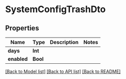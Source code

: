 # SystemConfigTrashDto

## Properties
Name | Type | Description | Notes
------------ | ------------- | ------------- | -------------
**days** | **Int** |  | 
**enabled** | **Bool** |  | 

[[Back to Model list]](../README.md#documentation-for-models) [[Back to API list]](../README.md#documentation-for-api-endpoints) [[Back to README]](../README.md)


